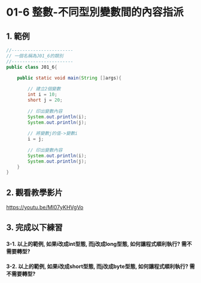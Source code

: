 # 01-6 整數-不同型別變數間的內容指派

## 1. 範例
``` java
//-----------------------
// 一個名稱為J01_6的類別
//-----------------------
public class J01_6{

    public static void main(String []args){
        
        // 建立2個變數
        int i = 10;
        short j = 20;
        
        // 印出變數內容
        System.out.println(i);
        System.out.println(j);   
        
        // 將變數j的值->變數i
        i = j;
        
        // 印出變數內容
        System.out.println(i);
        System.out.println(j);
    }
}
``` 

## 2. 觀看教學影片
https://youtu.be/MI07yKHVgVo


## 3. 完成以下練習

#### 3-1. 以上的範例, 如果i改成int型態, 而j改成long型態, 如何讓程式順利執行? 需不需要轉型?
#### 3-2. 以上的範例, 如果i改成short型態, 而j改成byte型態, 如何讓程式順利執行? 需不需要轉型?
